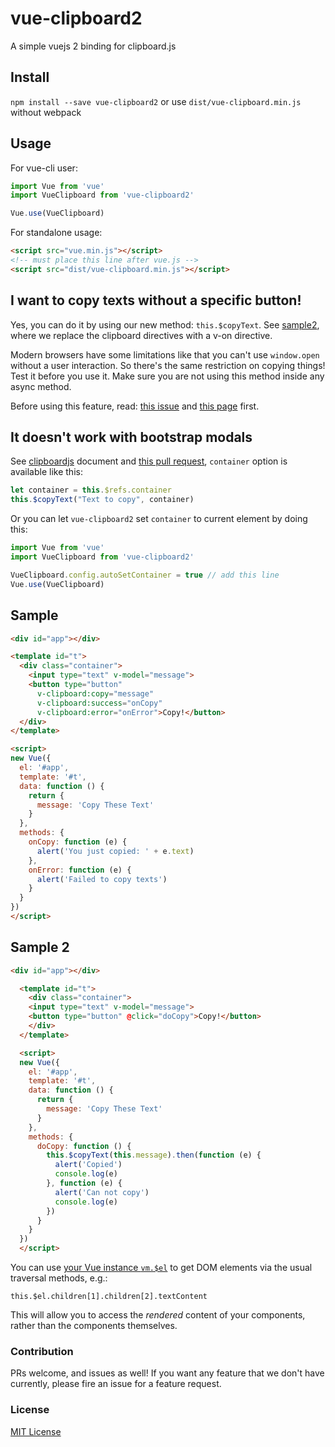 # vue-clipboard2

A simple vuejs 2 binding for clipboard.js

## Install

`npm install --save vue-clipboard2` or use `dist/vue-clipboard.min.js` without webpack

## Usage

For vue-cli user:

```javascript
import Vue from 'vue'
import VueClipboard from 'vue-clipboard2'

Vue.use(VueClipboard)
```

For standalone usage:

```html
<script src="vue.min.js"></script>
<!-- must place this line after vue.js -->
<script src="dist/vue-clipboard.min.js"></script>
```

## I want to copy texts without a specific button!

Yes, you can do it by using our new method: `this.$copyText`. See
[sample2](https://github.com/Inndy/vue-clipboard2/blob/master/samples/sample2.html),
where we replace the clipboard directives with a v-on directive.

Modern browsers have some limitations like that you can't use `window.open` without a user interaction.
So there's the same restriction on copying things! Test it before you use it. Make sure you are not
using this method inside any async method.

Before using this feature, read:
[this issue](https://github.com/zenorocha/clipboard.js/issues/218) and
[this page](https://github.com/zenorocha/clipboard.js/wiki/Known-Limitations) first.

## It doesn't work with bootstrap modals

See [clipboardjs](https://clipboardjs.com/#advanced-usage) document and [this pull request](https://github.com/Inndy/vue-clipboard2/pull/23), `container` option is available like this:

```js
let container = this.$refs.container
this.$copyText("Text to copy", container)
```

Or you can let `vue-clipboard2` set `container` to current element by doing this:

```js
import Vue from 'vue'
import VueClipboard from 'vue-clipboard2'

VueClipboard.config.autoSetContainer = true // add this line
Vue.use(VueClipboard)
```

## Sample

```html
<div id="app"></div>

<template id="t">
  <div class="container">
    <input type="text" v-model="message">
    <button type="button"
      v-clipboard:copy="message"
      v-clipboard:success="onCopy"
      v-clipboard:error="onError">Copy!</button>
  </div>
</template>

<script>
new Vue({
  el: '#app',
  template: '#t',
  data: function () {
    return {
      message: 'Copy These Text'
    }
  },
  methods: {
    onCopy: function (e) {
      alert('You just copied: ' + e.text)
    },
    onError: function (e) {
      alert('Failed to copy texts')
    }
  }
})
</script>
```

## Sample 2

```html
<div id="app"></div>

  <template id="t">
    <div class="container">
    <input type="text" v-model="message">
    <button type="button" @click="doCopy">Copy!</button>
    </div>
  </template>

  <script>
  new Vue({
    el: '#app',
    template: '#t',
    data: function () {
      return {
        message: 'Copy These Text'
      }
    },
    methods: {
      doCopy: function () {
        this.$copyText(this.message).then(function (e) {
          alert('Copied')
          console.log(e)
        }, function (e) {
          alert('Can not copy')
          console.log(e)
        })
      }
    }
  })
  </script>

```

You can use [your Vue instance ```vm.$el```](https://vuejs.org/v2/api/#vm-el) to get DOM elements via the usual traversal methods, e.g.:

```this.$el.children[1].children[2].textContent```

This will allow you to access the *rendered* content of your components, rather than the components themselves.

### Contribution

PRs welcome, and issues as well! If you want any feature that we don't have currently,
please fire an issue for a feature request.

### License

[MIT License](https://github.com/Inndy/vue-clipboard2/blob/master/LICENSE)
